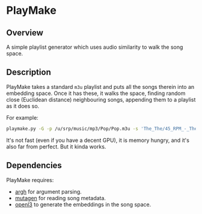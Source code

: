 # PlayMake

## Overview

A simple playlist generator which uses audio similarity to walk the song space.

## Description

PlayMake takes a standard `m3u` playlist and puts all the songs therein into an
embedding space. Once it has these, it walks the space, finding random close
(Euclidean distance) neighbouring songs, appending them to a playlist as it does
so.

For example:

```bash
playmake.py -G -p /u/srp/music/mp3/Pop/Pop.m3u -s 'The_The/45_RPM_-_The_Singles_Of_The_The/13-December_Sunlight_(Cried_Out).mp3'
```

It's not fast (even if you have a decent GPU), it is memory hungry, and it's
also far from perfect. But it kinda works.

## Dependencies

PlayMake requires:
  - [argh](https://pypi.org/project/argh/) for argument parsing.
  - [mutagen](https://pypi.org/project/mutagen/) for reading song metadata.
  - [openl3](https://github.com/marl/openl3) to generate the embeddings in the
    song space.
